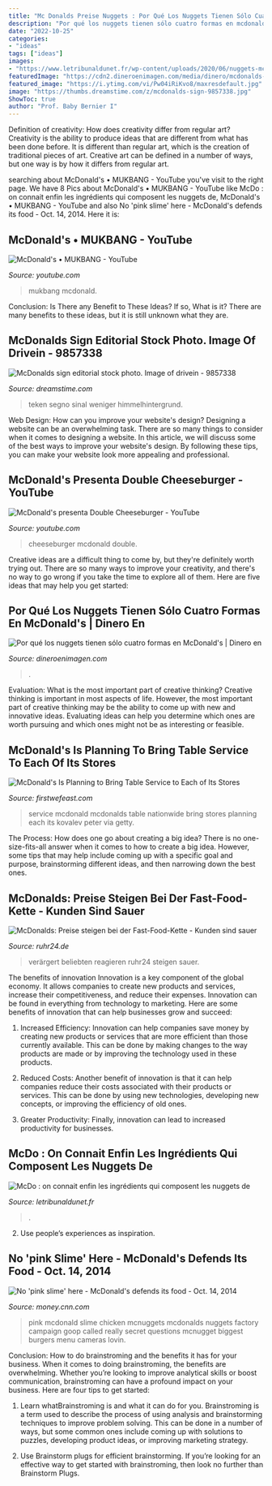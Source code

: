 ```yaml
---
title: "Mc Donalds Preise Nuggets : Por Qué Los Nuggets Tienen Sólo Cuatro Formas En Mcdonald&#039;s"
description: "Por qué los nuggets tienen sólo cuatro formas en mcdonald&#039;s"
date: "2022-10-25"
categories:
- "ideas"
tags: ["ideas"]
images:
- "https://www.letribunaldunet.fr/wp-content/uploads/2020/06/nuggets-mcdonalds-e1612535639164.jpg"
featuredImage: "https://cdn2.dineroenimagen.com/media/dinero/mcdonalds-chicken-mcnuggets-8.jpg"
featured_image: "https://i.ytimg.com/vi/Pw04iRiKvo8/maxresdefault.jpg"
image: "https://thumbs.dreamstime.com/z/mcdonalds-sign-9857338.jpg"
ShowToc: true
author: "Prof. Baby Bernier I"
---
```



Definition of creativity: How does creativity differ from regular art?
Creativity is the ability to produce ideas that are different from what has been done before. It is different than regular art, which is the creation of traditional pieces of art. Creative art can be defined in a number of ways, but one way is by how it differs from regular art.

	

		
searching about McDonald&#039;s • MUKBANG - YouTube you've visit to the right page. We have 8 Pics about McDonald&#039;s • MUKBANG - YouTube like McDo : on connait enfin les ingrédients qui composent les nuggets de, McDonald&#039;s • MUKBANG - YouTube and also No &#039;pink slime&#039; here - McDonald&#039;s defends its food - Oct. 14, 2014. Here it is:
		
    
## McDonald&#039;s • MUKBANG - YouTube

<img loading=lazy src="https://i.ytimg.com/vi/Pw04iRiKvo8/maxresdefault.jpg" onerror="this.onerror=null;this.src='https://tse3.mm.bing.net/th?id=OIP.jrkPuVhBNJ1dkm4Wx7qviwHaEK&amp;pid=15.1';" alt="McDonald&#039;s • MUKBANG - YouTube">

_Source: youtube.com_

>mukbang mcdonald. 

	

Conclusion: Is There any Benefit to These Ideas? If so, What is it?
There are many benefits to these ideas, but it is still unknown what they are.

    
## McDonalds Sign Editorial Stock Photo. Image Of Drivein - 9857338

<img loading=lazy src="https://thumbs.dreamstime.com/z/mcdonalds-sign-9857338.jpg" onerror="this.onerror=null;this.src='https://tse4.mm.bing.net/th?id=OIP.3ZO0kUlAJJxjUzfY4U_vWAHaJc&amp;pid=15.1';" alt="McDonalds sign editorial stock photo. Image of drivein - 9857338">

_Source: dreamstime.com_

>teken segno sinal weniger himmelhintergrund. 

	

Web Design: How can you improve your website's design?
Designing a website can be an overwhelming task. There are so many things to consider when it comes to designing a website. In this article, we will discuss some of the best ways to improve your website's design. By following these tips, you can make your website look more appealing and professional.

    
## McDonald&#039;s Presenta Double Cheeseburger - YouTube

<img loading=lazy src="https://i.ytimg.com/vi/GxauDkLmeXI/maxresdefault.jpg" onerror="this.onerror=null;this.src='https://tse3.mm.bing.net/th?id=OIP.2fRiP39V-xmmvCRtbsCnmwHaEK&amp;pid=15.1';" alt="McDonald&#039;s presenta Double Cheeseburger - YouTube">

_Source: youtube.com_

>cheeseburger mcdonald double. 

	

Creative ideas are a difficult thing to come by, but they're definitely worth trying out. There are so many ways to improve your creativity, and there's no way to go wrong if you take the time to explore all of them. Here are five ideas that may help you get started: 

    
## Por Qué Los Nuggets Tienen Sólo Cuatro Formas En McDonald&#039;s | Dinero En

<img loading=lazy src="https://cdn2.dineroenimagen.com/media/dinero/mcdonalds-chicken-mcnuggets-8.jpg" onerror="this.onerror=null;this.src='https://tse1.mm.bing.net/th?id=OIP.l-TTj4nMQZAHUCKIolI0wgHaFj&amp;pid=15.1';" alt="Por qué los nuggets tienen sólo cuatro formas en McDonald&#039;s | Dinero en">

_Source: dineroenimagen.com_

>. 

	

Evaluation: What is the most important part of creative thinking?
Creative thinking is important in most aspects of life. However, the most important part of creative thinking may be the ability to come up with new and innovative ideas. Evaluating ideas can help you determine which ones are worth pursuing and which ones might not be as interesting or feasible.

    
## McDonald&#039;s Is Planning To Bring Table Service To Each Of Its Stores

<img loading=lazy src="https://images.firstwefeast.com/complex/images/c_limit,f_auto,fl_lossy,q_auto,w_1100/v5qlrmygvqf8rz486m5t/mcdonalds-worker" onerror="this.onerror=null;this.src='https://tse2.mm.bing.net/th?id=OIP.SZAbJszHJx92QgB7OK9X_AHaFA&amp;pid=15.1';" alt="McDonald&#039;s Is Planning to Bring Table Service to Each of Its Stores">

_Source: firstwefeast.com_

>service mcdonald mcdonalds table nationwide bring stores planning each its kovalev peter via getty. 

	

The Process: How does one go about creating a big idea?
There is no one-size-fits-all answer when it comes to how to create a big idea. However, some tips that may help include coming up with a specific goal and purpose, brainstorming different ideas, and then narrowing down the best ones.

    
## McDonalds: Preise Steigen Bei Der Fast-Food-Kette - Kunden Sind Sauer

<img loading=lazy src="https://www.ruhr24.de/bilder/2020/06/11/13794890/1773078834-mcdonalds-euro-preise-fast-food-kette-hp2HDnjKDef.jpg" onerror="this.onerror=null;this.src='https://tse4.mm.bing.net/th?id=OIP.4_v_NUoFbnLANA81Aape1wHaEK&amp;pid=15.1';" alt="McDonalds: Preise steigen bei der Fast-Food-Kette - Kunden sind sauer">

_Source: ruhr24.de_

>verärgert beliebten reagieren ruhr24 steigen sauer. 

	

The benefits of innovation
Innovation is a key component of the global economy. It allows companies to create new products and services, increase their competitiveness, and reduce their expenses. Innovation can be found in everything from technology to marketing. Here are some benefits of innovation that can help businesses grow and succeed:
1. Increased Efficiency: Innovation can help companies save money by creating new products or services that are more efficient than those currently available. This can be done by making changes to the way products are made or by improving the technology used in these products.

2. Reduced Costs: Another benefit of innovation is that it can help companies reduce their costs associated with their products or services. This can be done by using new technologies, developing new concepts, or improving the efficiency of old ones.

3. Greater Productivity: Finally, innovation can lead to increased productivity for businesses.

    
## McDo : On Connait Enfin Les Ingrédients Qui Composent Les Nuggets De

<img loading=lazy src="https://www.letribunaldunet.fr/wp-content/uploads/2020/06/nuggets-mcdonalds-e1612535639164.jpg" onerror="this.onerror=null;this.src='https://tse4.mm.bing.net/th?id=OIP.06Uaf72YRK_Wwjjecwd7gQHaEk&amp;pid=15.1';" alt="McDo : on connait enfin les ingrédients qui composent les nuggets de">

_Source: letribunaldunet.fr_

>. 

	

2. Use people’s experiences as inspiration.

    
## No &#039;pink Slime&#039; Here - McDonald&#039;s Defends Its Food - Oct. 14, 2014

<img loading=lazy src="http://i2.cdn.turner.com/money/dam/assets/141014072516-mcdonalds-pink-slime-620xa.jpg" onerror="this.onerror=null;this.src='https://tse3.mm.bing.net/th?id=OIP.BJS9jLuWLEcENn3Iw2WFlgHaEn&amp;pid=15.1';" alt="No &#039;pink slime&#039; here - McDonald&#039;s defends its food - Oct. 14, 2014">

_Source: money.cnn.com_

>pink mcdonald slime chicken mcnuggets mcdonalds nuggets factory campaign goop called really secret questions mcnugget biggest burgers menu cameras lovin. 

	

Conclusion: How to do brainstroming and the benefits it has for your business.
When it comes to doing brainstroming, the benefits are overwhelming. Whether you’re looking to improve analytical skills or boost communication, brainstroming can have a profound impact on your business. Here are four tips to get started:
1. Learn whatBrainstroming is and what it can do for you. Brainstroming is a term used to describe the process of using analysis and brainstorming techniques to improve problem solving. This can be done in a number of ways, but some common ones include coming up with solutions to puzzles, developing product ideas, or improving marketing strategy.

2. Use Brainstorm plugs for efficient brainstorming. If you’re looking for an effective way to get started with brainstroming, then look no further than Brainstorm Plugs.

